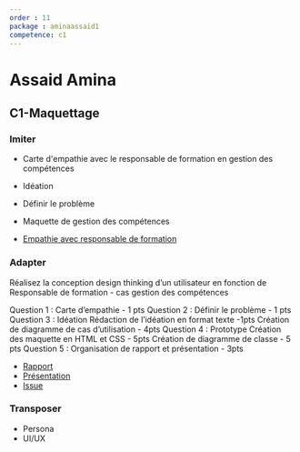 ```yaml
---
order : 11
package : aminaassaid1
competence: c1
---
```

# Assaid Amina

## C1-Maquettage

### Imiter

- Carte d'empathie avec le responsable de formation en gestion des compétences
- Idéation
- Définir le problème
- Maquette de gestion des compétences

- [Empathie avec responsable de formation](https://github.com/solicoders/soli-lms/issues/35)
  
### Adapter

Réalisez la conception design thinking d’un utilisateur en fonction de Responsable de formation - cas gestion des compétences

Question 1 : Carte d’empathie - 1 pts
Question 2 : Définir le problème  - 1 pts
Question 3 : Idéation
Rédaction de l’idéation en format texte  -1pts
Création de diagramme de cas d’utilisation - 4pts
Question 4 : Prototype 
Création des maquette en HTML et CSS - 5pts
Création de diagramme de classe - 5 pts
Question 5 : Organisation de rapport et présentation - 3pts


- [Rapport ](https://aminaassaid1.github.io/soli-lms/documentation/GestionCompetences/)
- [Présentation ](https://aminaassaid1.github.io/soli-lms/documentation/GestionCompetences/presentation.html#/)
- [Issue ](https://github.com/solicoders/soli-lms/issues/170)

### Transposer

- Persona 
-  UI/UX

